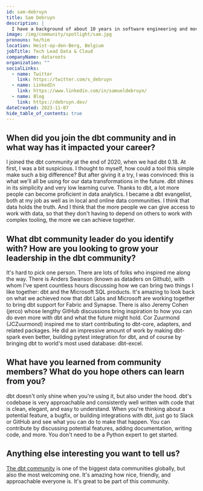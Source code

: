 ```yaml
---
id: sam-debruyn
title: Sam Debruyn
description: |
  I have a background of about 10 years in software engineering and moved to data engineering in 2020. Today, I lead dataroots's data & cloud unit on a technical level, allowing me to share knowledge and help multiple teams and customers, while still being hands-on every day. In 2021 and 2022, I did a lot of work on dbt-core and the dbt adapters for Microsoft SQL Server, Azure SQL, Azure Synapse, and now also Microsoft Fabric. I spoke at a few meetups and conferences about dbt and other technologies which I'm passionate about. Sharing knowledge is what drives me, so in 2023 I founded the <a href="https://www.meetup.com/analytics-engineering-belgium/" rel="noopener noreferrer" target="_blank">Belgium dbt Meetup</a>. Every meetup reached its maximum capacity ever since.
image: /img/community/spotlight/sam.jpg
pronouns: he/him
location: Heist-op-den-Berg, Belgium
jobTitle: Tech Lead Data & Cloud
companyName: dataroots
organization: ""
socialLinks:
  - name: Twitter
    link: https://twitter.com/s_debruyn
  - name: LinkedIn
    link: https://www.linkedin.com/in/samueldebruyn/
  - name: Blog
    link: https://debruyn.dev/
dateCreated: 2023-11-07
hide_table_of_contents: true
---
```


## When did you join the dbt community and in what way has it impacted your career?

I joined the dbt community at the end of 2020, when we had dbt 0.18. At first, I was a bit suspicious. I thought to myself, how could a tool this simple make such a big difference? But after giving it a try, I was convinced: this is what we'll all be using for our data transformations in the future. dbt shines in its simplicity and very low learning curve. Thanks to dbt, a lot more people can become proficient in data analytics. I became a dbt evangelist, both at my job as well as in local and online data communities. I think that data holds the truth. And I think that the more people we can give access to work with data, so that they don't having to depend on others to work with complex tooling, the more we can achieve together.

## What dbt community leader do you identify with? How are you looking to grow your leadership in the dbt community?

It's hard to pick one person. There are lots of folks who inspired me along the way. There is Anders Swanson (known as dataders on Github), with whom I've spent countless hours discussing how we can bring two things I like together: dbt and the Microsoft SQL products. It's amazing to look back on what we achieved now that dbt Labs and Microsoft are working together to bring dbt support for Fabric and Synapse. There is also Jeremy Cohen (jerco) whose lengthy GitHub discussions bring inspiration to how you can do even more with dbt and what the future might hold. Cor Zuurmond (JCZuurmond) inspired me to start contributing to dbt-core, adapters, and related packages. He did an impressive amount of work by making dbt-spark even better, building pytest integration for dbt, and of course by bringing dbt to world's most used database: dbt-excel.

## What have you learned from community members? What do you hope others can learn from you?

dbt doesn't only shine when you're using it, but also under the hood. dbt's codebase is very approachable and consistently well written with code that is clean, elegant, and easy to understand. When you're thinking about a potential feature, a bugfix, or building integrations with dbt, just go to Slack or GitHub and see what you can do to make that happen. You can contribute by discussing potential features, adding documentation, writing code, and more. You don't need to be a Python expert to get started.

## Anything else interesting you want to tell us?

<a href="https://www.getdbt.com/community" rel="noopener noreferrer" target="_blank">The dbt community</a> is one of the biggest data communities globally, but also the most welcoming one. It's amazing how nice, friendly, and approachable everyone is. It's great to be part of this community.
